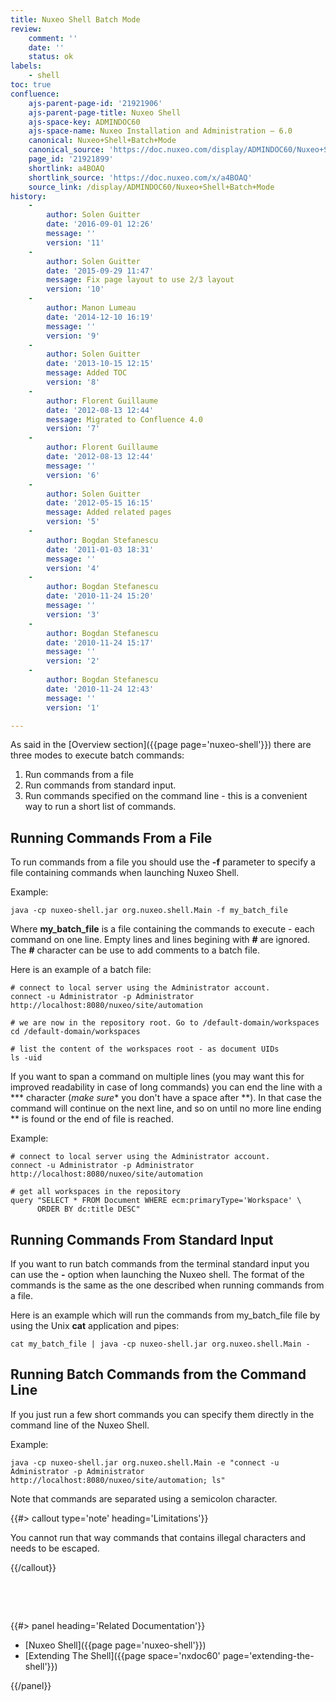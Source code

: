 ```yaml
---
title: Nuxeo Shell Batch Mode
review:
    comment: ''
    date: ''
    status: ok
labels:
    - shell
toc: true
confluence:
    ajs-parent-page-id: '21921906'
    ajs-parent-page-title: Nuxeo Shell
    ajs-space-key: ADMINDOC60
    ajs-space-name: Nuxeo Installation and Administration — 6.0
    canonical: Nuxeo+Shell+Batch+Mode
    canonical_source: 'https://doc.nuxeo.com/display/ADMINDOC60/Nuxeo+Shell+Batch+Mode'
    page_id: '21921899'
    shortlink: a4BOAQ
    shortlink_source: 'https://doc.nuxeo.com/x/a4BOAQ'
    source_link: /display/ADMINDOC60/Nuxeo+Shell+Batch+Mode
history:
    - 
        author: Solen Guitter
        date: '2016-09-01 12:26'
        message: ''
        version: '11'
    - 
        author: Solen Guitter
        date: '2015-09-29 11:47'
        message: Fix page layout to use 2/3 layout
        version: '10'
    - 
        author: Manon Lumeau
        date: '2014-12-10 16:19'
        message: ''
        version: '9'
    - 
        author: Solen Guitter
        date: '2013-10-15 12:15'
        message: Added TOC
        version: '8'
    - 
        author: Florent Guillaume
        date: '2012-08-13 12:44'
        message: Migrated to Confluence 4.0
        version: '7'
    - 
        author: Florent Guillaume
        date: '2012-08-13 12:44'
        message: ''
        version: '6'
    - 
        author: Solen Guitter
        date: '2012-05-15 16:15'
        message: Added related pages
        version: '5'
    - 
        author: Bogdan Stefanescu
        date: '2011-01-03 18:31'
        message: ''
        version: '4'
    - 
        author: Bogdan Stefanescu
        date: '2010-11-24 15:20'
        message: ''
        version: '3'
    - 
        author: Bogdan Stefanescu
        date: '2010-11-24 15:17'
        message: ''
        version: '2'
    - 
        author: Bogdan Stefanescu
        date: '2010-11-24 12:43'
        message: ''
        version: '1'

---
```

As said in the [Overview section]({{page page='nuxeo-shell'}}) there are three modes to execute batch commands:

1.  Run commands from a file
2.  Run commands from standard input.
3.  Run commands specified on the command line - this is a convenient way to run a short list of commands.

## Running Commands From a File

To run commands from a file you should use the **-f** parameter to specify a file containing commands when launching Nuxeo Shell.

Example:

```
java -cp nuxeo-shell.jar org.nuxeo.shell.Main -f my_batch_file

```

Where **my_batch_file** is a file containing the commands to execute - each command on one line. Empty lines and lines begining with **#** are ignored. The **#** character can be use to add comments to a batch file.

Here is an example of a batch file:

```
# connect to local server using the Administrator account.
connect -u Administrator -p Administrator http://localhost:8080/nuxeo/site/automation

# we are now in the repository root. Go to /default-domain/workspaces
cd /default-domain/workspaces

# list the content of the workspaces root - as document UIDs
ls -uid

```

If you want to span a command on multiple lines (you may want this for improved readability in case of long commands) you can end the line with a *** character (*make sure** you don't have a space after **). In that case the command will continue on the next line, and so on until no more line ending ** is found or the end of file is reached.

Example:

```
# connect to local server using the Administrator account.
connect -u Administrator -p Administrator http://localhost:8080/nuxeo/site/automation

# get all workspaces in the repository
query "SELECT * FROM Document WHERE ecm:primaryType='Workspace' \
      ORDER BY dc:title DESC"

```

## Running Commands From Standard Input

If you want to run batch commands from the terminal standard input you can use the **-** option when launching the Nuxeo shell.
The format of the commands is the same as the one described when running commands from a file.

Here is an example which will run the commands from my_batch_file file by using the Unix **cat** application and pipes:

```
cat my_batch_file | java -cp nuxeo-shell.jar org.nuxeo.shell.Main -

```

## Running Batch Commands from the Command Line

If you just run a few short commands you can specify them directly in the command line of the Nuxeo Shell.

Example:

```
java -cp nuxeo-shell.jar org.nuxeo.shell.Main -e "connect -u Administrator -p Administrator http://localhost:8080/nuxeo/site/automation; ls"

```

Note that commands are separated using a semicolon character.

{{#> callout type='note' heading='Limitations'}}

You cannot run that way commands that contains illegal characters and needs to be escaped.

{{/callout}}

&nbsp;

&nbsp;

<div class="row" data-equalizer data-equalize-on="medium"><div class="column medium-6">{{#> panel heading='Related Documentation'}}

*   [Nuxeo Shell]({{page page='nuxeo-shell'}})
*   [Extending The Shell]({{page space='nxdoc60' page='extending-the-shell'}})

{{/panel}}</div><div class="column medium-6">

&nbsp;

</div></div>